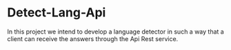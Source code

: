 # Detect-Lang-Api
In this project we intend to develop a language detector in such a way that a client can receive the answers through the Api Rest service.
